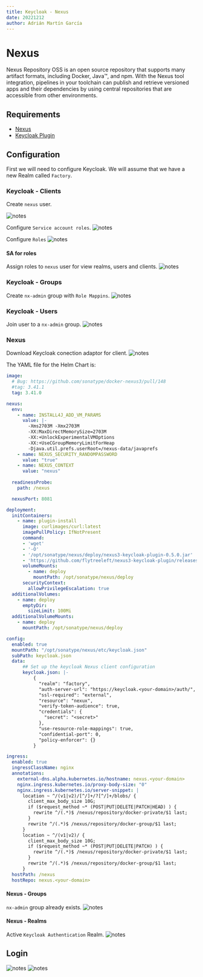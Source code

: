 ```yaml
---
title: Keycloak - Nexus
date: 20221212
author: Adrián Martín García
---
```


# Nexus
Nexus Repository OSS is an open source repository that supports many artifact formats, including Docker, Java™, and npm. With the Nexus tool integration, pipelines in your toolchain can publish and retrieve versioned apps and their dependencies by using central repositories that are accessible from other environments.

## Requirements
* [Nexus](https://github.com/sonatype/nxrm3-helm-repository/tree/main/nexus-repository-manager)
* [Keycloak Plugin](https://github.com/flytreeleft/nexus3-keycloak-plugin)

## Configuration
First we will need to configure Keycloak. We will assume that we have a new Realm called `Factory`.

### Keycloak - Clients
Create `nexus` user.

![notes](../images/security_keycloak_nexus_client_01.png)


Configure `Service account roles`.
![notes](../images/security_keycloak_nexus_client_02.png)

Configure `Roles`
![notes](../images/security_keycloak_nexus_client_03.png)

#### SA for roles
Assign roles to `nexus` user for view realms, users and clients.
![notes](../images/security_keycloak_nexus_client_sa_roles.png)

### Keycloak - Groups
Create `nx-admin` group with `Role Mappins`.
![notes](../images/security_keycloak_nexus_groups.png)

### Keycloak - Users
Join user to a `nx-admin` group.
![notes](../images/security_keycloak_nexus_users.png)

### Nexus
Download Keycloak conection adaptor for client.
![notes](../images/security_keycloak_jenkins_client_adapter.png)

The YAML file for the Helm Chart is:
```yaml
image:
  # Bug: https://github.com/sonatype/docker-nexus3/pull/148
  #tag: 3.41.1
  tag: 3.41.0

nexus:
  env:
    - name: INSTALL4J_ADD_VM_PARAMS
      value: |-
        -Xms2703M -Xmx2703M
        -XX:MaxDirectMemorySize=2703M
        -XX:+UnlockExperimentalVMOptions
        -XX:+UseCGroupMemoryLimitForHeap
        -Djava.util.prefs.userRoot=/nexus-data/javaprefs
    - name: NEXUS_SECURITY_RANDOMPASSWORD
      value: "true"
    - name: NEXUS_CONTEXT
      value: "nexus"
      
  readinessProbe:
    path: /nexus

  nexusPort: 8081

deployment:
  initContainers:
    - name: plugin-install
      image: curlimages/curl:latest
      imagePullPolicy: IfNotPresent
      command: 
      - 'wget'
      - '-O'
      - '/opt/sonatype/nexus/deploy/nexus3-keycloak-plugin-0.5.0.jar'
      - 'https://github.com/flytreeleft/nexus3-keycloak-plugin/releases/download/v0.5.0/nexus3-keycloak-plugin-0.5.0.jar'
      volumeMounts:
        - name: deploy
          mountPath: /opt/sonatype/nexus/deploy
      securityContext:
        allowPrivilegeEscalation: true
  additionalVolumes:
    - name: deploy
      emptyDir:
        sizeLimit: 100Mi
  additionalVolumeMounts:
    - name: deploy
      mountPath: /opt/sonatype/nexus/deploy

config:
  enabled: true
  mountPath: "/opt/sonatype/nexus/etc/keycloak.json"
  subPath: keycloak.json
  data:
      ## Set up the keycloak Nexus client configuration
      keycloak.json: |-
          {
            "realm": "factory",
            "auth-server-url": "https://keycloak.<your-domain>/auth/",
            "ssl-required": "external",
            "resource": "nexux",
            "verify-token-audience": true,
            "credentials": {
              "secret": "<secret>"
            },
            "use-resource-role-mappings": true,
            "confidential-port": 0,
            "policy-enforcer": {}
          }

ingress:
  enabled: true
  ingressClassName: nginx
  annotations:
    external-dns.alpha.kubernetes.io/hostname: nexus.<your-domain>
    nginx.ingress.kubernetes.io/proxy-body-size: "0"
    nginx.ingress.kubernetes.io/server-snippet: |
      location ~ ^/(v1|v2)/[^/]+/?[^/]+/blobs/ {
        client_max_body_size 10G;
        if ($request_method ~* (POST|PUT|DELETE|PATCH|HEAD) ) {
          rewrite ^/(.*)$ /nexus/repository/docker-private/$1 last;
        }
        rewrite ^/(.*)$ /nexus/repository/docker-group/$1 last;
      }
      location ~ ^/(v1|v2)/ {
        client_max_body_size 10G;
        if ($request_method ~* (POST|PUT|DELETE|PATCH) ) {
          rewrite ^/(.*)$ /nexus/repository/docker-private/$1 last;
        }
        rewrite ^/(.*)$ /nexus/repository/docker-group/$1 last;
      }
  hostPath: /nexus
  hostRepo: nexus.<your-domain>
```

#### Nexus - Groups
`nx-admin` group already exists.
![notes](../images/security_keycloak_nexus_role_groups.png)

#### Nexus - Realms
Active `Keycloak Authentication` Realm.
![notes](../images/security_keycloak_nexus_realms.png)

## Login
![notes](../images/security_keycloak_nexus_login_01.png)
![notes](../images/security_keycloak_nexus_login_02.png)
